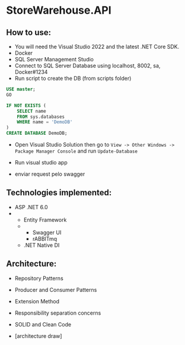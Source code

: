 StoreWarehouse.API
=====================

## How to use:
- You will need the Visual Studio 2022 and the latest .NET Core SDK.
- Docker
- SQL Server Management Studio
- Connect to SQL Server Database using localhost, 8002, sa, Docker#1234
- Run script to create the DB (from scripts folder)
```sql
USE master;
GO

IF NOT EXISTS (
    SELECT name
    FROM sys.databases
    WHERE name = 'DemoDB'
)
CREATE DATABASE DemoDB;
```

- Open Visual Studio Solution then go to ```View -> Other Windows -> Package Manager Console``` and run ```Update-Database```
- Run visual studio app
  
- enviar request pelo swagger

## Technologies implemented:

- ASP .NET 6.0
- - Entity Framework
  - - Swagger UI
    - rABBITmq
   - .NET Native DI
    

## Architecture:
- Repository Patterns
- Producer and Consumer Patterns
- Extension Method
- Responsibility separation concerns
- SOLID and Clean Code

- [architecture draw]
